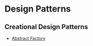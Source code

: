 # Design Patterns

## Creational Design Patterns

- [Abstract Factory](abstract-factory/diagram.md)

